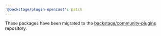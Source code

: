 ```yaml
---
'@backstage/plugin-opencost': patch
---
```


These packages have been migrated to the [backstage/community-plugins](https://github.com/backstage/community-plugins) repository.
